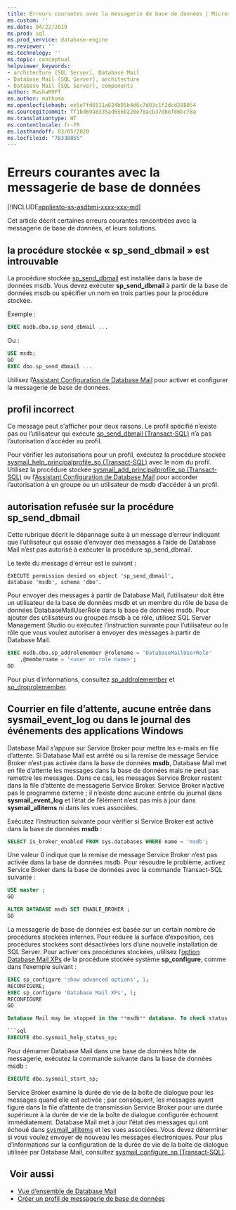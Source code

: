 ```yaml
---
title: Erreurs courantes avec la messagerie de base de données | Microsoft Docs
ms.custom: ''
ms.date: 04/22/2019
ms.prod: sql
ms.prod_service: database-engine
ms.reviewer: ''
ms.technology: ''
ms.topic: conceptual
helpviewer_keywords:
- architecture [SQL Server], Database Mail
- Database Mail [SQL Server], architecture
- Database Mail [SQL Server], components
author: MashaMSFT
ms.author: mathoma
ms.openlocfilehash: ee5e7fd6511a624b05b4d6c7d03c1f2dcd288054
ms.sourcegitcommit: ff1bd69a8335ad656b220e78acb37dbef86bc78a
ms.translationtype: HT
ms.contentlocale: fr-FR
ms.lasthandoff: 03/05/2020
ms.locfileid: "78338855"
---
```

# <a name="common-errors-with-database-mail"></a>Erreurs courantes avec la messagerie de base de données 
[!INCLUDE[appliesto-ss-asdbmi-xxxx-xxx-md](../../includes/appliesto-ss-asdbmi-xxxx-xxx-md.md)]

Cet article décrit certaines erreurs courantes rencontrées avec la messagerie de base de données, et leurs solutions.

## <a name="could-not-find-stored-procedure-sp_send_dbmail"></a>la procédure stockée « sp_send_dbmail » est introuvable
La procédure stockée [sp_send_dbmail](../system-stored-procedures/sp-send-dbmail-transact-sql.md) est installée dans la base de données msdb. Vous devez exécuter **sp_send_dbmail** à partir de la base de données msdb ou spécifier un nom en trois parties pour la procédure stockée.

Exemple :
```sql
EXEC msdb.dbo.sp_send_dbmail ...
```

Ou :

```sql
USE msdb;
GO
EXEC dbo.sp_send_dbmail ...
```

Utilisez l’[Assistant Configuration de Database Mail](configure-database-mail.md) pour activer et configurer la messagerie de base de données.

## <a name="profile-not-valid"></a>profil incorrect
Ce message peut s'afficher pour deux raisons. Le profil spécifié n’existe pas ou l’utilisateur qui exécute [sp_send_dbmail (Transact-SQL)](../system-stored-procedures/sp-send-dbmail-transact-sql.md) n’a pas l’autorisation d’accéder au profil.

Pour vérifier les autorisations pour un profil, exécutez la procédure stockée [sysmail_help_principalprofile_sp (Transact-SQL)](../system-stored-procedures/sysmail-help-principalprofile-sp-transact-sql.md) avec le nom du profil. Utilisez la procédure stockée [sysmail_add_principalprofile_sp (Transact-SQL)](../system-stored-procedures/sysmail-help-principalprofile-sp-transact-sql.md) ou l’[Assistant Configuration de Database Mail](configure-database-mail.md) pour accorder l’autorisation à un groupe ou un utilisateur de msdb d’accéder à un profil.

## <a name="permission-denied-on-sp_send_dbmail"></a>autorisation refusée sur la procédure sp_send_dbmail

Cette rubrique décrit le dépannage suite à un message d’erreur indiquant que l’utilisateur qui essaie d’envoyer des messages à l’aide de Database Mail n’est pas autorisé à exécuter la procédure sp_send_dbmail.

Le texte du message d'erreur est le suivant :

```
EXECUTE permission denied on object 'sp_send_dbmail', 
database 'msdb', schema 'dbo'.
```

Pour envoyer des messages à partir de Database Mail, l’utilisateur doit être un utilisateur de la base de données msdb et un membre du rôle de base de données DatabaseMailUserRole dans la base de données msdb. Pour ajouter des utilisateurs ou groupes msdb à ce rôle, utilisez SQL Server Management Studio ou exécutez l’instruction suivante pour l’utilisateur ou le rôle que vous voulez autoriser à envoyer des messages à partir de Database Mail.

```sql
EXEC msdb.dbo.sp_addrolemember @rolename = 'DatabaseMailUserRole'
    ,@membername = '<user or role name>';
GO
```
Pour plus d’informations, consultez [sp_addrolemember](../system-stored-procedures/sp-addrolemember-transact-sql.md) et [sp_droprolemember](../system-stored-procedures/sp-droprolemember-transact-sql.md).

## <a name="database-mail-queued-no-entries-in-sysmail_event_log-or-windows-application-event-log"></a>Courrier en file d’attente, aucune entrée dans sysmail_event_log ou dans le journal des événements des applications Windows 

Database Mail s’appuie sur Service Broker pour mettre les e-mails en file d’attente. Si Database Mail est arrêté ou si la remise de message Service Broker n’est pas activée dans la base de données **msdb**, Database Mail met en file d’attente les messages dans la base de données mais ne peut pas remettre les messages. Dans ce cas, les messages Service Broker restent dans la file d’attente de messagerie Service Broker. Service Broker n’active pas le programme externe ; il n’existe donc aucune entrée du journal dans **sysmail_event_log** et l’état de l’élément n’est pas mis à jour dans **sysmail_allitems** ni dans les vues associées.

Exécutez l’instruction suivante pour vérifier si Service Broker est activé dans la base de données **msdb** :

```sql
SELECT is_broker_enabled FROM sys.databases WHERE name = 'msdb';
```

Une valeur 0 indique que la remise de message Service Broker n’est pas activée dans la base de données msdb. Pour résoudre le problème, activez Service Broker dans la base de données avec la commande Transact-SQL suivante :

```sql
USE master ;
GO

ALTER DATABASE msdb SET ENABLE_BROKER ;
GO
``` 

La messagerie de base de données est basée sur un certain nombre de procédures stockées internes. Pour réduire la surface d’exposition, ces procédures stockées sont désactivées lors d’une nouvelle installation de SQL Server. Pour activer ces procédures stockées, utilisez l’[option Database Mail XPs](../../database-engine/configure-windows/database-mail-xps-server-configuration-option.md) de la procédure stockée système **sp_configure**, comme dans l’exemple suivant :

```sql
EXEC sp_configure 'show advanced options', 1;  
RECONFIGURE;
EXEC sp_configure 'Database Mail XPs', 1;  
RECONFIGURE  
GO  

Database Mail may be stopped in the **msdb** database. To check status of Database Mail, execute the following statement:

```sql
EXECUTE dbo.sysmail_help_status_sp;
```

Pour démarrer Database Mail dans une base de données hôte de messagerie, exécutez la commande suivante dans la base de données msdb :

```sql
EXECUTE dbo.sysmail_start_sp;
```

Service Broker examine la durée de vie de la boîte de dialogue pour les messages quand elle est activée ; par conséquent, les messages ayant figuré dans la file d’attente de transmission Service Broker pour une durée supérieure à la durée de vie de la boîte de dialogue configurée échouent immédiatement. Database Mail met à jour l’état des messages qui ont échoué dans [sysmail_allitems](../system-catalog-views/sysmail-allitems-transact-sql.md) et les vues associées. Vous devez déterminer si vous voulez envoyer de nouveau les messages électroniques. Pour plus d’informations sur la configuration de la durée de vie de la boîte de dialogue utilisée par Database Mail, consultez [sysmail_configure_sp (Transact-SQL)](../system-stored-procedures/sysmail-configure-sp-transact-sql.md).



##  <a name="RelatedContent"></a> Voir aussi
  
-  [Vue d’ensemble de Database Mail](database-mail.md)
-  [Créer un profil de messagerie de base de données](create-a-database-mail-profile.md)
  
  
